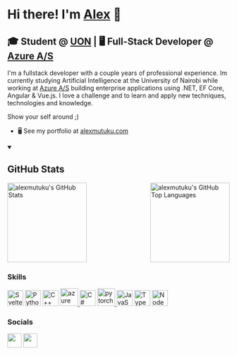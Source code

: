 # Hi there! I'm [Alex](https://alexmutuku.com/) 👋

🎓 Student @ [UON](https://www.uonbi.ac.ke) | 🖥 Full-Stack Developer @ [Azure A/S](https://azure.com/)
---------------------

I'm a fullstack developer with a couple years of professional experience.
Im currently studying Artificial Intelligence at the University of Nairobi while working at [Azure A/S](https://azure.com/) building enterprise applications using .NET, EF Core, Angular & Vue.js.
I love a challenge and to learn and apply new techniques, technologies and knowledge.

Show your self around ;)

* 🖥️  See my portfolio at [alexmutuku.com](http://alexmutuku.com)

<details open>
  <summary><h2>GitHub Stats</h2></summary>
  <a href="https://github.com/alexiemutuku" style="display:flex;justify-content:space-between">
    <img height="180em" src="https://github-readme-stats.vercel.app/api?username=alexmutuku&theme=transparent&show_icons=true&count_private=true" alt="alexmutuku's GitHub Stats" />
    <img height="180em" src="https://github-readme-stats.vercel.app/api/top-langs/?username=alexmutuku&ver2&layout=compact&theme=transparent" 
      alt="alexmutuku's GitHub Top Languages" />
  </a>
  <img width="0" height="0" src="https://komarev.com/ghpvc/?username=alexmutuku&style=flat" />
</details>

### Skills

<p align="left">
<a href="https://svelte.dev/" target="_blank" rel="noreferrer"><img src="https://raw.githubusercontent.com/danielcranney/readme-generator/main/public/icons/skills/svelte-colored.svg" width="36" height="36" alt="Svelte" /></a>
<a href="https://www.python.org/" target="_blank" rel="noreferrer"><img src="https://raw.githubusercontent.com/danielcranney/readme-generator/main/public/icons/skills/python-colored.svg" width="36" height="36" alt="Python" /></a>
<a href="https://docs.microsoft.com/en-us/cpp/?view=msvc-170" target="_blank" rel="noreferrer"><img src="https://raw.githubusercontent.com/danielcranney/readme-generator/main/public/icons/skills/cplusplus-colored.svg" width="36" height="36" alt="C++" /></a>
<a href="https://azure.microsoft.com/en-in/" target="_blank" rel="noreferrer"> <img src="https://www.vectorlogo.zone/logos/microsoft_azure/microsoft_azure-icon.svg" alt="azure" width="40" height="40"/> </a>
<a href="https://learn.microsoft.com/en-us/dotnet/csharp/" target="_blank" rel="noreferrer"><img src="https://raw.githubusercontent.com/danielcranney/readme-generator/main/public/icons/skills/csharp-colored.svg" width="36" height="36" alt="C#" /></a>
<a href="https://pytorch.org/" target="_blank" rel="noreferrer"> <img src="https://www.vectorlogo.zone/logos/pytorch/pytorch-icon.svg" alt="pytorch" width="40" height="40"/> </a> 
<a href="https://developer.mozilla.org/en-US/docs/Web/JavaScript" target="_blank" rel="noreferrer"><img src="https://raw.githubusercontent.com/danielcranney/readme-generator/main/public/icons/skills/javascript-colored.svg" width="36" height="36" alt="JavaScript" /></a>
<a href="https://www.typescriptlang.org/" target="_blank" rel="noreferrer"><img src="https://raw.githubusercontent.com/danielcranney/readme-generator/main/public/icons/skills/typescript-colored.svg" width="36" height="36" alt="TypeScript" /></a>
<a href="https://nodejs.org/en/" target="_blank" rel="noreferrer"><img src="https://raw.githubusercontent.com/danielcranney/readme-generator/main/public/icons/skills/nodejs-colored.svg" width="36" height="36" alt="NodeJS" /></a>

</p>


### Socials

<p align="left"> <a href="https://www.github.com/alexiemutuku" target="_blank" rel="noreferrer"><img src="https://raw.githubusercontent.com/danielcranney/readme-generator/main/public/icons/socials/github.svg" width="32" height="32" /></a> <a href="https://www.linkedin.com/in/alexmutuku" target="_blank" rel="noreferrer"><img src="https://raw.githubusercontent.com/danielcranney/readme-generator/main/public/icons/socials/linkedin.svg" width="32" height="32" /></a></p>
